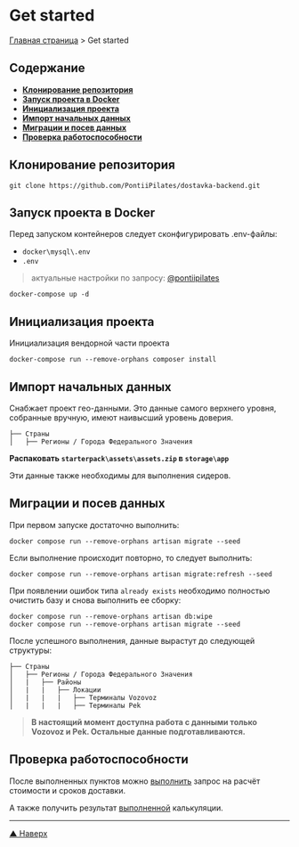 Get started
===========

[Главная страница](/README.md) > Get started

## Содержание
* **[Клонирование репозитория](#клонирование-репозитория)**
* **[Запуск проекта в Docker](#запуск-проекта-в-docker)**
* **[Инициализация проекта](#инициализация-проекта)**
* **[Импорт начальных данных](#импорт-начальных-данных)**
* **[Миграции и посев данных](#миграции-и-посев-данных)**
* **[Проверка работоспособности](#проверка-работоспособности)**

## Клонирование репозитория

```shell
git clone https://github.com/PontiiPilates/dostavka-backend.git
```

## Запуск проекта в Docker

Перед запуском контейнеров следует сконфигурировать .env-файлы:

- `docker\mysql\.env`
- `.env`

> актуальные настройки по запросу: [@pontiipilates](https://t.me/pontiipilates)

```shell
docker-compose up -d
```

## Инициализация проекта

Инициализация вендорной части проекта

```shell
docker-compose run --remove-orphans composer install
```

## Импорт начальных данных

Снабжает проект гео-данными. Это данные самого верхнего уровня, собранные вручную, имеют наивысший уровень доверия.

```
├── Страны
│   ├── Регионы / Города Федерального Значения
```

**Распаковать `starterpack\assets\assets.zip` в `storage\app`**

Эти данные также необходимы для выполнения сидеров.

## Миграции и посев данных

При первом запуске достаточно выполнить:

```shell
docker compose run --remove-orphans artisan migrate --seed
```

Если выполнение происходит повторно, то следует выполнить:

```shell
docker compose run --remove-orphans artisan migrate:refresh --seed
```

При появлении ошибок типа `already exists` необходимо полностью очистить базу и снова выполнить ее сборку:

```shell
docker compose run --remove-orphans artisan db:wipe
docker compose run --remove-orphans artisan migrate --seed
```

После успешного выполнения, данные вырастут до следующей структуры:

```
├── Страны
│   ├── Регионы / Города Федерального Значения
│   |   ├── Районы
│   |   |   ├── Локации
│   |   |   |   ├── Терминалы Vozovoz
│   |   |   |   ├── Терминалы Pek
```

> **В настоящий момент доступна работа с данными только Vozovoz и Pek. Остальные данные подготавливаются.**

## Проверка работоспособности

После выполненных пунктов можно [выполнить](http://localhost/api/v1/calculate?from=212&to=256&places[0][weight]=20&places[0][length]=100&places[0][width]=50&places[0][height]=20&places[1][weight]=10&places[1][length]=75&places[1][width]=15&places[1][height]=10&companies[]=pek&companies[]=vozovoz&delivery_type[]=ss&delivery_type[]=dd&insurance=3200&shipment_date=2025-10-10) запрос на расчёт стоимости и сроков доставки.

А также получить результат [выполненной](http://localhost/api/v1/calculate-result?get=e26fa965bcc89068c5dac7cf233dd2fc) калькуляции.

***
[▲ Наверх](#get-started)